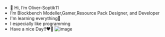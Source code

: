 - 👋 Hi, I’m Oliver-Soptík11
- I’m Blockbench Modeller,Gamer,Resource Pack Designer, and Developer
- I'm learning everything🤣
- I especially like programming
- Have a nice Day!!❤️💖
![image](https://user-images.githubusercontent.com/83182319/152113136-f87df0a7-ee95-4d66-9004-5b763a59326a.png)
